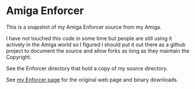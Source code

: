 # Amiga Enforcer

This is a snapshot of my Amiga Enforcer source from my Amiga.

I have not touched this code in some time but people are still using it actively in the Amiga world so I figured I should put it out there as a github project to document the source and allow forks as long as they maintain the Copyright.

See the Enforcer directory that hold a copy of my source directory.

See [my Enforcer page](http://www.sinz.org/Michael.Sinz/Enforcer/index.html) for the original web page and binary downloads.